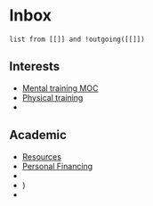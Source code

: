 
# Inbox
```dataview
list from [[]] and !outgoing([[]])
```
## Interests

- [Mental training MOC](Mental%20training%20MOC.md)
- [Physical training](Physical%20training.md)
- 

## Academic
- [Resources](Resources.md)
- [Personal Financing](Personal%20Finance.md)
- 
- )
- 